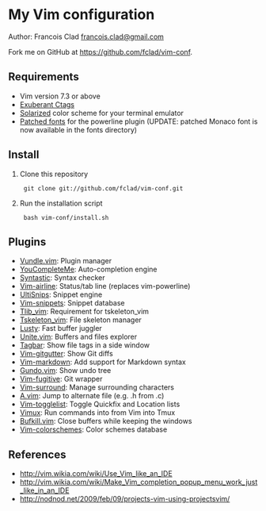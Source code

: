 My Vim configuration
====================

Author: Francois Clad <francois.clad@gmail.com>

Fork me on GitHub at https://github.com/fclad/vim-conf.

Requirements
------------

* Vim version 7.3 or above
* [Exuberant Ctags](http://ctags.sourceforge.net/)
* [Solarized](http://ethanschoonover.com/solarized) color scheme for your terminal emulator
* [Patched
  fonts](https://github.com/Lokaltog/vim-powerline/wiki/Patched-fonts) for
  the powerline plugin (UPDATE: patched Monaco font is now available in the
  fonts directory)


Install
-------

1. Clone this repository

		git clone git://github.com/fclad/vim-conf.git

2. Run the installation script

		bash vim-conf/install.sh


Plugins
-------

* [Vundle.vim](http://github.com/gmarik/Vundle.vim): Plugin manager
* [YouCompleteMe](http://github.com/Valloric/YouCompleteMe): Auto-completion engine
* [Syntastic](http://github.com/scrooloose/syntastic): Syntax checker
* [Vim-airline](http://github.com/bling/vim-airline): Status/tab line (replaces vim-powerline)
* [UltiSnips](http://github.com/sirver/UltiSnips): Snippet engine
* [Vim-snippets](http://github.com/honza/vim-snippets): Snippet database
* [Tlib_vim](http://github.com/tomtom/tlib_vim): Requirement for tskeleton_vim
* [Tskeleton_vim](http://github.com/tomtom/tskeleton_vim): File skeleton manager
* [Lusty](http://github.com/sjbach/lusty): Fast buffer juggler
* [Unite.vim](http://github.com/Shougo/unite.vim): Buffers and files explorer
* [Tagbar](http://github.com/majutsushi/tagbar): Show file tags in a side window
* [Vim-gitgutter](http://github.com/airblade/vim-gitgutter): Show Git diffs
* [Vim-markdown](http://github.com/plasticboy/vim-markdown): Add support for Markdown syntax
* [Gundo.vim](http://github.com/sjl/gundo.vim): Show undo tree
* [Vim-fugitive](http://github.com/tpope/vim-fugitive): Git wrapper
* [Vim-surround](http://github.com/tpope/vim-surround): Manage surrounding characters
* [A.vim](http://github.com/vim-scripts/a.vim): Jump to alternate file (e.g. .h from .c)
* [Vim-togglelist](http://github.com/milkypostman/vim-togglelist): Toggle Quickfix and Location lists
* [Vimux](http://github.com/benmills/vimux): Run commands into from Vim into Tmux
* [Bufkill.vim](http://github.com/vim-scripts/bufkill.vim): Close buffers while keeping the windows
* [Vim-colorschemes](http://github.com/flazz/vim-colorschemes): Color schemes database


References
----------

* http://vim.wikia.com/wiki/Use_Vim_like_an_IDE
* http://vim.wikia.com/wiki/Make_Vim_completion_popup_menu_work_just_like_in_an_IDE
* http://nodnod.net/2009/feb/09/projects-vim-using-projectsvim/

